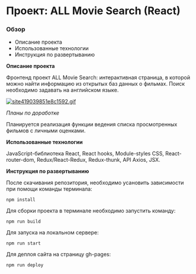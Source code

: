 # Проект: ALL Movie Search (React)

### Обзор

- Описание проекта
- Использованные технологии
- Инструкция по развертыванию

**Описание проекта**

Фронтенд проект ALL Movie Search: интерактивная страница, в которой можно найти информацию из открытых баз данных о фильмах. Поиск необходимо задавать на английском языке.

[![site419039851e8c1592.gif](https://s10.gifyu.com/images/site419039851e8c1592.gif)](https://gifyu.com/image/SzFq1)

_Планы по доработке_

Планируется реализация функции ведения списка просмотренных фильмов с личными оценками.

**Использованные технологии**

JavaScript-библиотека React, React hooks, Module-styles CSS, React-router-dom, Redux/React-Redux, Redux-thunk, API Axios, JSX.

**Инструкция по развертыванию**

После скачивания репозитория, необходимо усановить зависимости при помощи команды терминала:

`npm install`

Для сборки проекта в терминале необходимо запустить команду:

`npm run build`

Для запуска на локальном сервере:

`npm run start`

Для деплоя сайта на страницу gh-pages:

`npm run deploy`
